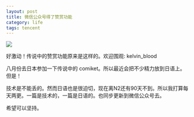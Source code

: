 ```yaml
---
layout: post
title: 微信公众号得了赞赏功能
category: life
tags: tencent
---
```


![](https://cdn.kelu.org/blog/tags/wechat.jpg)

好激动！传说中的赞赏功能原来是这样的。欢迎围观: kelvin_blood

八月份去日本参加一下传说中的 comiket。所以最近会把不少精力放到日语上。但是！

技术是不能丢的。然而日语也是很迫切，现在离N2还有90天不到。所以我打算每天两更。一篇是技术的，一篇是日语的。也同步更新到微信公众号去。

希望可以坚持。
